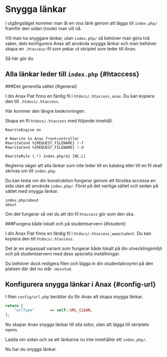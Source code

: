 ---
...
Snygga länkar
==================================

I utgångsläget kommer man åt en viss länk genom att lägga till `index.php/` framför den sidan (route) man vill nå.

Vill man ha snyggare länkar, utan `index.php/` så behöver man göra två saker, dels konfigurera Anax att använda snygga länkar och man behöver skapa en `.htaccess`-fil som pekar ut skriptet som leder till Anax.

Så här gör du.



Alla länkar leder till `index.php` {#htaccess}
-----------------------------------



###Det generella sättet {#general}

I din Anax Flat finns en färdig fil i `htdocs/.htaccess_anax`. Du kan kopiera den till `.htdocs/.htaccess`.

Här kommer den längre beskrivningen.

Skapa en fil `htdocs/.htaccess` med följande innehåll.

```text
RewriteEngine on

# Rewrite to Anax frontcontroller
RewriteCond %{REQUEST_FILENAME} !-f
RewriteCond %{REQUEST_FILENAME} !-d

RewriteRule (.*) index.php/$1 [NC,L]
```

Reglerna säger att alla länkar som inte leder till en katalog eller till en fil skall skrivas om till `index.php`.

Du kan testa om din konstruktion fungerar genom att försöka accessa en sida utan att använda `index.php/`. Först på det vanliga sättet och sedan på sättet med snygga länkar.

```text
index.php/about
about
```

Om det fungerar så vet du att din fil `htaccess` gör som den ska.



###Fungera både lokalt och på studentservern {#student}

I din Anax Flat finns en färdig fil i `htdocs/.htaccess_wwwstudent`. Du kan kopiera den till `htdocs/.htaccess`.

Det är en anpassad variant som fungerar både lokalt på din utvecklingsmiljö och på studentservern med dess speciella inställningar.

Du behöver dock redigera filen och lägga in din studentakroymn på den platsen där det nu står `~mosstud`.



Konfigurera snygga länkar i Anax {#config-url}
-----------------------------------

I filen `config/url.php` berättar du för Anax att skapa snygga länkar.

```php
return [
    "urlType"       => self::URL_CLEAN,
];
```

Nu skapar Anax snygga länkar till alla sidor, utan att lägga till skriptets namn.

Ladda om sidan och se att länkarna nu inte innehåller ett `index.php/`.

Nu har du snygga länkar.
